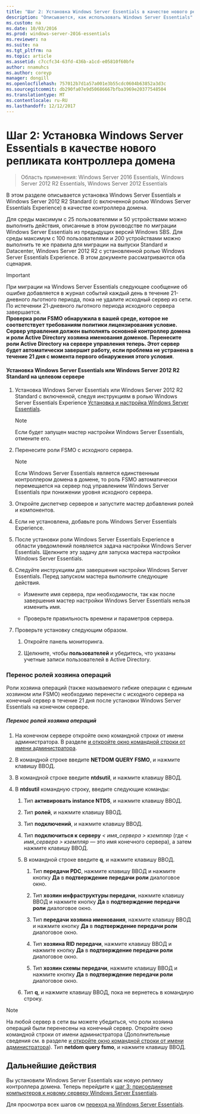 ```yaml
---
title: "Шаг 2: Установка Windows Server Essentials в качестве нового репликата контроллера домена"
description: "Описывается, как использовать Windows Server Essentials"
ms.custom: na
ms.date: 10/03/2016
ms.prod: windows-server-2016-essentials
ms.reviewer: na
ms.suite: na
ms.tgt_pltfrm: na
ms.topic: article
ms.assetid: c7ccfc34-63fd-436b-a1cd-e05810f60bfe
author: nnamuhcs
ms.author: coreyp
manager: dongill
ms.openlocfilehash: 757012b7d1a57a001e3b55cdc0604b63852a3d3c
ms.sourcegitcommit: db290fa07e9d50686667bfba3969e20377548504
ms.translationtype: MT
ms.contentlocale: ru-RU
ms.lasthandoff: 12/12/2017
---
```

# <a name="step-2-install-windows-server-essentials-as-a-new-replica-domain-controller"></a>Шаг 2: Установка Windows Server Essentials в качестве нового репликата контроллера домена

>Область применения: Windows Server 2016 Essentials, Windows Server 2012 R2 Essentials, Windows Server 2012 Essentials

В этом разделе описывается установка Windows Server Essentials и Windows Server 2012 R2 Standard (с включенной ролью Windows Server Essentials Experience) в качестве контроллера домена.  
  
 Для среды максимум с 25 пользователями и 50 устройствами можно выполнить действия, описанные в этом руководстве по миграции Windows Server Essentials из предыдущих версий Windows SBS. Для среды максимум с 100 пользователями и 200 устройствами можно выполнить те же правила для миграции на выпуски Standard и Datacenter, Windows Server 2012 R2 с установленной ролью Windows Server Essentials Experience. В этом документе рассматриваются оба сценария.  
  
> [!IMPORTANT]
>  При миграции на Windows Server Essentials следующее сообщение об ошибке добавляется в журнал событий каждый день в течение 21-дневного льготного периода, пока не удалите исходный сервер из сети. По истечении 21-дневного льготного периода исходного сервера завершается. <br> **Проверка роли FSMO обнаружила в вашей среде, которое не соответствует требованиям политики лицензирования условие. Сервер управления должен выполнять основной контроллер домена и роли Active Directory хозяина именования доменов. Перенесите роли Active Directory на сервере управления теперь. Этот сервер будет автоматически завершит работу, если проблема не устранена в течение 21 дня с момента первого обнаружения этого условия**.   
  
#### <a name="install-windows-server-essentials-or-windows-server-2012-r2-standard-on-the-destination-server"></a>Установка Windows Server Essentials или Windows Server 2012 R2 Standard на целевом сервере  
  
1.  Установка Windows Server Essentials или Windows Server 2012 R2 Standard с включенной, следуя инструкциям в ролью Windows Server Essentials Experience [Установка и настройка Windows Server Essentials](../install/Install-and-Configure-Windows-Server-Essentials-or-Windows-Server-Essentials-Experience.md).  
  
    > [!NOTE]
    >  Если будет запущен мастер настройки Windows Server Essentials, отмените его.  
  
2.  Перенесите роли FSMO с исходного сервера.  
  
    > [!NOTE]
    >  Если Windows Server Essentials является единственным контроллером домена в домене, то роль FSMO автоматически перемещается на сервер под управлением Windows Server Essentials при понижении уровня исходного сервера.  
  
3.  Откройте диспетчер серверов и запустите мастер добавления ролей и компонентов.  
  
4.  Если не установлена, добавьте роль Windows Server Essentials Experience.  
  
5.  После установки роли Windows Server Essentials Experience в области уведомлений появляется задача настройки Windows Server Essentials. Щелкните эту задачу для запуска мастера настройки Windows Server Essentials.  
  
6.  Следуйте инструкциям для завершения настройки Windows Server Essentials. Перед запуском мастера выполните следующие действия.  
  
    -   Измените имя сервера, при необходимости, так как после завершения мастер настройки Windows Server Essentials нельзя изменить имя.  
  
    -   Проверьте правильность времени и параметров сервера.  
  
7.  Проверьте установку следующим образом.  
  
    1.  Откройте панель мониторинга.  
  
    2.  Щелкните, чтобы **пользователей** и убедитесь, что указаны учетные записи пользователей в Active Directory.  
  
### <a name="transfer-the-operations-master-roles"></a>Перенос ролей хозяина операций  
 Роли хозяина операций (также называемого гибкие операции с единым хозяином или FSMO) необходимо перенести с исходного сервера на конечный сервер в течение 21 дня после установки Windows Server Essentials на конечном сервере.  
  
##### <a name="to-transfer-the-operations-master-roles"></a>Перенос ролей хозяина операций  
  
1.  На конечном сервере откройте окно командной строки от имени администратора. В разделе [и откройте окно командной строки от имени администратора](https://technet.microsoft.com/library/cc947813\(v=WS.10\).aspx).  
  
2.  В командной строке введите **NETDOM QUERY FSMO**, и нажмите клавишу ВВОД.  
  
3.  В командной строке введите **ntdsutil**, и нажмите клавишу ВВОД.  
  
4.  В **ntdsutil** командную строку, введите следующие команды:  
  
    1.  Тип **активировать instance NTDS**, и нажмите клавишу ВВОД.  
  
    2.  Тип **ролей**, и нажмите клавишу ВВОД.  
  
    3.  Тип **подключений**, и нажмите клавишу ВВОД.  
  
    4.  Тип **подключиться к серверу** *< имя_сервера > кземпляр* (где *< имя_сервера > кземпляр* — это имя конечного сервера), а затем нажмите клавишу ВВОД.  
  
    5.  В командной строке введите **q**, и нажмите клавишу ВВОД.  
  
        1.  Тип **передачи PDC**, нажмите клавишу ВВОД и нажмите кнопку **Да** в **подтверждение передачи роли** диалоговое окно.  
  
        2.  Тип **хозяин инфраструктуры передачи**, нажмите клавишу ВВОД и нажмите кнопку **Да** в **подтверждение передачи роли** диалоговое окно.  
  
        3.  Тип **передачи хозяина именования**, нажмите клавишу ВВОД и нажмите кнопку **Да** в **подтверждение передачи роли** диалоговое окно.  
  
        4.  Тип **хозяина RID передачи**, нажмите клавишу ВВОД и нажмите кнопку **Да** в **подтверждение передачи роли** диалоговое окно.  
  
        5.  Тип **хозяин схемы передачи**, нажмите клавишу ВВОД и нажмите кнопку **Да** в **подтверждение передачи роли** диалоговое окно.  
  
    6.  Тип **q**, и нажмите клавишу ВВОД, пока не вернетесь в командную строку.  
  
> [!NOTE]
>  На любой сервер в сети вы можете убедиться, что роли хозяина операций были перенесены на конечный сервер. Откройте окно командной строки от имени администратора (Дополнительные сведения см. в разделе [и откройте окно командной строки от имени администратора](https://technet.microsoft.com/library/cc947813\(v=WS.10\).aspx)). Тип **netdom query fsmo**, и нажмите клавишу ВВОД.  
  
## <a name="next-steps"></a>Дальнейшие действия  
 Вы установили Windows Server Essentials как новую реплику контроллера домена. Теперь перейдите к [шаг 3: присоединение компьютеров к новому серверу Windows Server Essentials](Step-3--Join-computers-to-the-new-Windows-Server-Essentials-server.md).  
  
Для просмотра всех шагов см [переход на Windows Server Essentials](Migrate-from-Previous-Versions-to-Windows-Server-Essentials-or-Windows-Server-Essentials-Experience.md).

